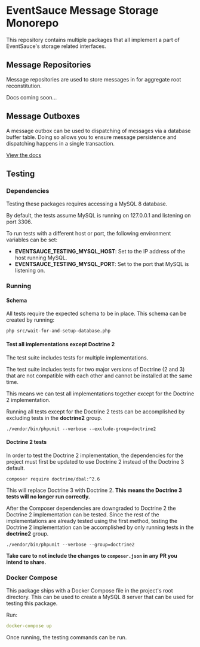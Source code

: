 # EventSauce Message Storage Monorepo

This repository contains multiple packages that all implement
a part of EventSauce's storage related interfaces.

## Message Repositories

Message repositories are used to store messages in for
aggregate root reconstitution.

Docs coming soon...

## Message Outboxes

A message outbox can be used to dispatching of messages
via a database buffer table. Doing so allows you to ensure
message persistence and dispatching happens in a single
transaction.

[View the docs](https://eventsauce.io/docs/message-outbox/)

## Testing

### Dependencies

Testing these packages requires accessing a MySQL 8
database.

By default, the tests assume MySQL is running on
127.0.0.1 and listening on port 3306.

To run tests with a different host or port, the
following environment variables can be set:

 * **EVENTSAUCE_TESTING_MYSQL_HOST**: Set to the IP address
   of the host running MySQL.
 * **EVENTSAUCE_TESTING_MYSQL_PORT**: Set to the port that
   MySQL is listening on.

### Running

#### Schema

All tests require the expected schema to be in place.
This schema can be created by running:

```shell
php src/wait-for-and-setup-database.php
```

#### Test all implementations except Doctrine 2

The test suite includes tests for multiple implementations.

The test suite includes tests for two major versions of
Doctrine (2 and 3) that are not compatible with each other
and cannot be installed at the same time.

This means we can test all implementations together except
for the Doctrine 2 implementation.

Running all tests except for the Doctrine 2 tests can
be accomplished by excluding tests in the **doctrine2**
group.

```shell
./vendor/bin/phpunit --verbose --exclude-group=doctrine2
```

#### Doctrine 2 tests

In order to test the Doctrine 2 implementation, the
dependencies for the project must first be updated to
use Doctrine 2 instead of the Doctrine 3 default.

```shell
composer require doctrine/dbal:^2.6
```

This will replace Doctrine 3 with Doctrine 2. **This
means the Doctrine 3 tests will no longer run
correctly.**

After the Composer dependencies are downgraded to
Doctrine 2 the Doctrine 2 implementation can be
tested. Since the rest of the implementations
are already tested using the first method,
testing the Doctrine 2 implementation can
be accomplished by only running tests in
the **doctrine2** group.

```shell
./vendor/bin/phpunit --verbose --group=doctrine2
```

**Take care to not include the changes to
`composer.json` in any PR you intend to share.**

### Docker Compose

This package ships with a Docker Compose file in the
project's root directory. This can be used to create
a MySQL 8 server that can be used for testing this
package.

Run:

```yaml
docker-compose up
```

Once running, the testing commands can be run.
